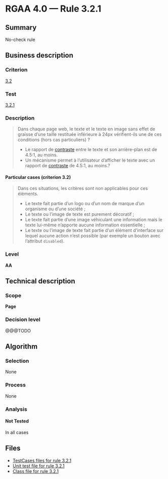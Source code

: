# RGAA 4.0 — Rule 3.2.1

## Summary

No-check rule

## Business description

### Criterion

[3.2](https://www.numerique.gouv.fr/publications/rgaa-accessibilite/methode/criteres/#crit-3-2)

### Test

[3.2.1](https://www.numerique.gouv.fr/publications/rgaa-accessibilite/methode/criteres/#test-3-2-1)

### Description

> Dans chaque page web, le texte et le texte en image sans effet de graisse d’une taille restituée inférieure à 24px vérifient-ils une de ces conditions (hors cas particuliers) ?
> 
> * Le rapport de [contraste](https://www.numerique.gouv.fr/publications/rgaa-accessibilite/methode/glossaire/#contraste) entre le texte et son arrière-plan est de 4.5:1, au moins.
> * Un mécanisme permet à l’utilisateur d’afficher le texte avec un rapport de [contraste](https://www.numerique.gouv.fr/publications/rgaa-accessibilite/methode/glossaire/#contraste) de 4.5:1, au moins.?

#### Particular cases (criterion 3.2)

> Dans ces situations, les critères sont non applicables pour ces éléments.
> 
> * Le texte fait partie d’un logo ou d’un nom de marque d’un organisme ou d’une société ;
> * Le texte ou l’image de texte est purement décoratif ;
> * Le texte fait partie d’une image véhiculant une information mais le texte lui-même n’apporte aucune information essentielle ;
> * Le texte ou l’image de texte fait partie d’un élément d’interface sur lequel aucune action n’est possible (par exemple un bouton avec l’attribut `disabled`).

### Level

**AA**


## Technical description

### Scope

**Page**

### Decision level

@@@TODO


## Algorithm

### Selection

None

### Process

None

### Analysis

#### Not Tested

In all cases


## Files

- [TestCases files for rule 3.2.1](https://gitlab.com/asqatasun/Asqatasun/-/tree/v5/rules/rules-rgaa4.0/src/test/resources/testcases/rgaa40/Rgaa40Rule030201/)
- [Unit test file for rule 3.2.1](https://gitlab.com/asqatasun/Asqatasun/-/blob/v5/rules/rules-rgaa4.0/src/test/java/org/asqatasun/rules/rgaa40/Rgaa40Rule030201Test.java)
- [Class file for rule 3.2.1](https://gitlab.com/asqatasun/Asqatasun/-/blob/v5/rules/rules-rgaa4.0/src/main/java/org/asqatasun/rules/rgaa40/Rgaa40Rule030201.java)


